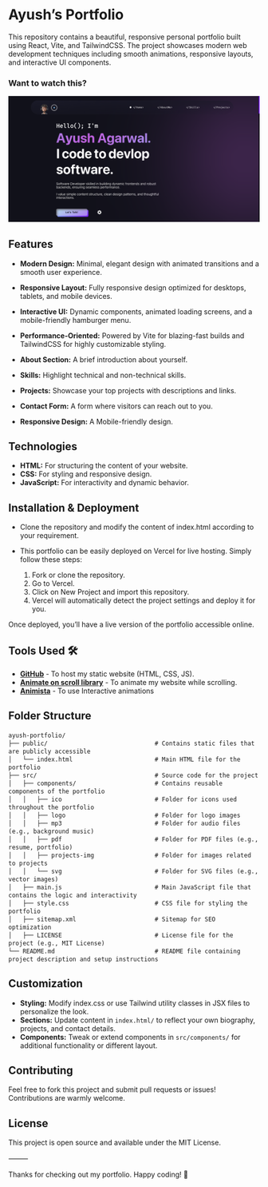 # Ayush’s Portfolio

This repository contains a beautiful, responsive personal portfolio built using React, Vite, and TailwindCSS. The project showcases modern web development techniques including smooth animations, responsive layouts, and interactive UI components.

### Want to watch this?

![Check this out](Screenshot.png)

## Features

- **Modern Design:** Minimal, elegant design with animated transitions and a smooth user experience.
- **Responsive Layout:** Fully responsive design optimized for desktops, tablets, and mobile devices.
- **Interactive UI:** Dynamic components, animated loading screens, and a mobile-friendly hamburger menu.
- **Performance-Oriented:** Powered by Vite for blazing-fast builds and TailwindCSS for highly customizable styling.

- **About Section:** A brief introduction about yourself.
- **Skills:** Highlight technical and non-technical skills.
- **Projects:** Showcase your top projects with descriptions and links.
- **Contact Form:** A form where visitors can reach out to you.
- **Responsive Design:** A Mobile-friendly design.

## Technologies

- **HTML:** For structuring the content of your website.
- **CSS:** For styling and responsive design.
- **JavaScript:** For interactivity and dynamic behavior.

## Installation & Deployment

- Clone the repository and modify the content of index.html according to your requirement.
  
- This portfolio can be easily deployed on Vercel for live hosting. Simply follow these steps:
	1.	Fork or clone the repository.
	2.	Go to Vercel.
	3.	Click on New Project and import this repository.
	4.	Vercel will automatically detect the project settings and deploy it for you.

Once deployed, you’ll have a live version of the portfolio accessible online.

## Tools Used 🛠️
* [<b>GitHub</b>](https://github.com/) - To host my static website (HTML, CSS, JS).
* [<b>Animate on scroll library</b>](https://github.com/michalsnik/aos) - To animate my website while scrolling.
* [<b>Animista</b>](https://animista.net/) - To use Interactive animations

## Folder Structure

```
ayush-portfolio/
├── public/                              # Contains static files that are publicly accessible
│   └── index.html                       # Main HTML file for the portfolio
├── src/                                 # Source code for the project
│   ├── components/                      # Contains reusable components of the portfolio
│   │   ├── ico                          # Folder for icons used throughout the portfolio
│   │   ├── logo                         # Folder for logo images
│   │   ├── mp3                          # Folder for audio files (e.g., background music)
│   │   ├── pdf                          # Folder for PDF files (e.g., resume, portfolio)
│   │   ├── projects-img                 # Folder for images related to projects
│   │   └── svg                          # Folder for SVG files (e.g., vector images)
│   ├── main.js                          # Main JavaScript file that contains the logic and interactivity
│   ├── style.css                        # CSS file for styling the portfolio
│   ├── sitemap.xml                      # Sitemap for SEO optimization
│   ├── LICENSE                          # License file for the project (e.g., MIT License)
└── README.md                            # README file containing project description and setup instructions
```

## Customization

- **Styling:** Modify index.css or use Tailwind utility classes in JSX files to personalize the look.
- **Sections:** Update content in `index.html/` to reflect your own biography, projects, and contact details.
- **Components:** Tweak or extend components in `src/components/` for additional functionality or different layout.

## Contributing

Feel free to fork this project and submit pull requests or issues! Contributions are warmly welcome.

## License

This project is open source and available under the MIT License.

⸻

Thanks for checking out my portfolio. Happy coding! 🚀

